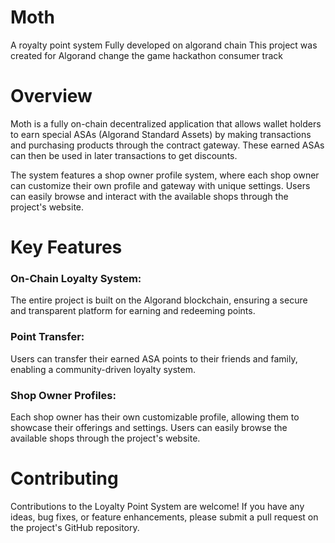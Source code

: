 # Moth

A royalty point system
Fully developed on algorand chain
This project was created for Algorand change the game hackathon consumer track

# Overview

Moth is a fully on-chain decentralized application that allows wallet holders to earn special ASAs (Algorand Standard Assets) by making transactions and purchasing products through the contract gateway. These earned ASAs can then be used in later transactions to get discounts.

The system features a shop owner profile system, where each shop owner can customize their own profile and gateway with unique settings. Users can easily browse and interact with the available shops through the project's website.

# Key Features

### On-Chain Loyalty System:
The entire project is built on the Algorand blockchain, ensuring a secure and transparent platform for earning and redeeming points.

### Point Transfer:
Users can transfer their earned ASA points to their friends and family, enabling a community-driven loyalty system.

### Shop Owner Profiles:
Each shop owner has their own customizable profile, allowing them to showcase their offerings and settings. Users can easily browse the available shops through the project's website.

# Contributing

Contributions to the Loyalty Point System are welcome! If you have any ideas, bug fixes, or feature enhancements, please submit a pull request on the project's GitHub repository.
